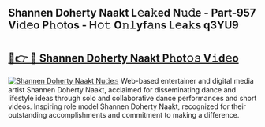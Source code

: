 ## Shannen Doherty Naakt L𝚎a𝚔ed N𝚞𝚍e - Part-957 Vi𝚍𝚎o P𝚑𝚘tos - H𝚘𝚝 O𝚗𝚕yf𝚊ns L𝚎a𝚔s q3YU9

# <h2><a href="http://kfddq2.oniu.top/?m=Shannen+Doherty+Naakt">🔗👉 🔴 Shannen Doherty Naakt P𝚑ot𝚘𝚜 V𝚒d𝚎o</a></h2>

[![Shannen Doherty Naakt Nu𝚍e𝚜](https://i.imgur.com/0qMVB7G.gif)](http://kfddq2.oniu.top/?m=Shannen+Doherty+Naakt)
Web-based entertainer and digital media artist Shannen Doherty Naakt, acclaimed for disseminating dance and lifestyle ideas through solo and collaborative dance performances and short videos. Inspiring role model Shannen Doherty Naakt, recognized for their outstanding accomplishments and commitment to making a difference.  
